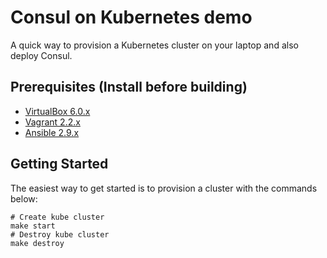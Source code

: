 Consul on Kubernetes demo
=====

A quick way to provision a Kubernetes cluster on your laptop and also deploy Consul.

Prerequisites (Install before building)
---------------------------------------

- [VirtualBox 6.0.x](https://www.virtualbox.org/wiki/Downloads)
- [Vagrant 2.2.x](https://www.vagrantup.com/downloads.html)
- [Ansible 2.9.x](https://docs.ansible.com/ansible/latest/installation_guide/intro_installation.html#from-pip)

Getting Started
---------------

The easiest way to get started is to provision a cluster with the commands below:
```
# Create kube cluster
make start
# Destroy kube cluster
make destroy
```
